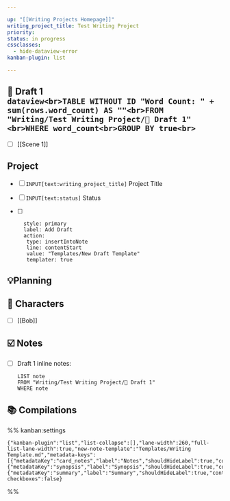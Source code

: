 ```yaml
---

up: "[[Writing Projects Homepage]]"
writing_project_title: Test Writing Project
priority:
status: in progress
cssclasses:
  - hide-dataview-error
kanban-plugin: list

---
```


## 📝 Draft 1<br>```dataview<br>TABLE WITHOUT ID "Word Count: " + sum(rows.word_count) AS ""<br>FROM "Writing/Test Writing Project/📝 Draft 1"<br>WHERE word_count<br>GROUP BY true<br>```

- [ ] [[Scene 1]]


## Project

- [ ] `INPUT[text:writing_project_title]` Project Title
- [ ] `INPUT[text:status]` Status
- [ ] ```meta-bind-button
	style: primary
	label: Add Draft
	action:
	 type: insertIntoNote
	 line: contentStart
	 value: "Templates/New Draft Template"
	 templater: true
	```


## 💡Planning



## 👫 Characters

- [ ] [[Bob]]


## ☑️ Notes

- [ ] Draft 1 inline notes:
	```dataview
	LIST note
	FROM "Writing/Test Writing Project/📝 Draft 1"
	WHERE note
	```


## 📚 Compilations





%% kanban:settings
```
{"kanban-plugin":"list","list-collapse":[],"lane-width":260,"full-list-lane-width":true,"new-note-template":"Templates/Writing Template.md","metadata-keys":[{"metadataKey":"card_notes","label":"Notes","shouldHideLabel":true,"containsMarkdown":false},{"metadataKey":"synopsis","label":"Synopsis","shouldHideLabel":true,"containsMarkdown":false},{"metadataKey":"summary","label":"Summary","shouldHideLabel":true,"containsMarkdown":false}],"show-checkboxes":false}
```
%%